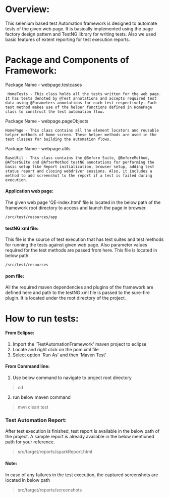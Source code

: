 
# Overview:

This selenium based test Automation framework is designed to automate tests of the given web page. It is basically implemented using the page factory design pattern and TestNG library for writing tests. Also we used basic features of extent reporting for test execution reports.


# Package and Components of Framework:

Package Name - webpage.testcases

     HomeTests - This class holds all the tests written for the web page. It has tests denoted by @Test annotations and accepts required test data using @Parameters annotations for each test respectively. Each test method makes use of the helper functions defined in HomePage class to construct the test automation flow.

Package Name - webpage.pageObjects

    HomePage - This class contains all the element locators and reusable helper methods of home screen. These helper methods are used in the test classes for building the automation flows.

Package Name - webpage.utils

    BaseUtil - This class contains the @Before Suite, @BeforeMethod, @AfterSuite and @AfterMethod testNG annotations for performing the basic setup like Report initialization, browser setup, adding test status report and closing webdriver sessions. Also, it includes a method to add screenshot to the report if a test is failed during execution.

#### Application web page:
The given web page 'QE-index.html' file  is located in the below path of the framework root directory to access and launch the page in browser.

    /src/test/resources/app

#### testNG xml file:
This file is the source of test execution that has test suites and test methods for running the tests against given web page. Also parameter values required for the test methods are passed from here. This file is located in below path.

    /src/test/resources

#### pom file:
All the required maven dependencies and plugins of the framework are defined here and path to the testNG xml file is passed to the sure-fire plugin. It is located under the root directory of the project.

# How to run tests:

#### From Eclipse:
1. Import the 'TestAutomationFramework'  maven project to eclipse
2. Locate and right click on the pom.xml file
3. Select option 'Run As' and then 'Maven Test'

#### From Command line:
1. Use below command to navigate to project root directory
> cd <absolute-path-of-project-root-directory>

2. run below maven command
> mvn clean test

### Test Automation Report:
After test execution is finished, test report is available in the below path of the project. A sample report is already available in the below mentioned path for your reference.
> src/target/reports/sparkReport.html

#### Note:
In case of any failures in the test execution, the captured screenshots are located in below path

> src/target/reports/screenshots